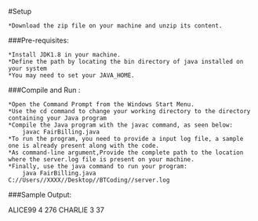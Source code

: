 #Setup

	*Download the zip file on your machine and unzip its content.

###Pre-requisites:

	*Install JDK1.8 in your machine.
	*Define the path by locating the bin directory of java installed on your system
	*You may need to set your JAVA_HOME.
	
###Compile and Run :

	*Open the Command Prompt from the Windows Start Menu.
	*Use the cd command to change your working directory to the directory containing your Java program
	*Compile the Java program with the javac command, as seen below:
		javac FairBilling.java
	*To run the program, you need to provide a input log file, a sample one is already present along with the code.
	*As command-line argument,Provide the complete path to the location where the server.log file is present on your machine.
	*Finally, use the java command to run your program:
		java FairBilling.java C://Users//XXXX//Desktop//BTCoding//server.log

###Sample Output:

ALICE99 4 276
CHARLIE 3 37
